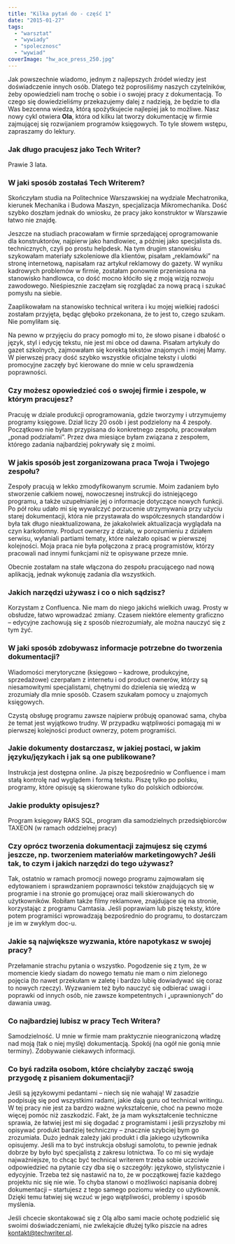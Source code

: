 ```yaml
---
title: "Kilka pytań do - część 1"
date: "2015-01-27"
tags:
  - "warsztat"
  - "wywiady"
  - "spolecznosc"
  - "wywiad"
coverImage: "hw_ace_press_250.jpg"
---
```


Jak powszechnie wiadomo, jednym z najlepszych źródeł wiedzy jest doświadczenie
innych osób. Dlatego też poprosiliśmy naszych czytelników, żeby opowiedzieli nam
trochę o sobie i o swojej pracy z dokumentacją. To czego się dowiedzieliśmy
przekazujemy dalej z nadzieją, że będzie to dla Was bezcenna wiedza, którą
spożytkujecie najlepiej jak to możliwe. Nasz nowy cykl otwiera **Ola**, która od
kilku lat tworzy dokumentację w firmie zajmującej się rozwijaniem programów
księgowych. To tyle słowem wstępu, zapraszamy do lektury.

### Jak długo pracujesz jako Tech Writer?

Prawie 3 lata.

### W jaki sposób zostałaś Tech Writerem?

Skończyłam studia na Politechnice Warszawskiej na wydziale Mechatronika,
kierunek Mechanika i Budowa Maszyn, specjalizacja Mikromechanika. Dość szybko
doszłam jednak do wniosku, że pracy jako konstruktor w Warszawie łatwo nie
znajdę.

Jeszcze na studiach pracowałam w firmie sprzedającej oprogramowanie dla
konstruktorów, najpierw jako handlowiec, a później jako specjalista ds.
technicznych, czyli po prostu helpdesk. Na tym drugim stanowisku szykowałam
materiały szkoleniowe dla klientów, pisałam „reklamówki” na stronę internetową,
napisałam raz artykuł reklamowy do gazety. W wyniku kadrowych problemów w
firmie, zostałam ponownie przeniesiona na stanowisko handlowca, co dość mocno
kłóciło się z moją wizją rozwoju zawodowego. Nieśpiesznie zaczęłam się rozglądać
za nową pracą i szukać pomysłu na siebie.

Zaaplikowałam na stanowisko technical writera i ku mojej wielkiej radości
zostałam przyjęta, będąc głęboko przekonana, że to jest to, czego szukam. Nie
pomyliłam się.

Na pewno w przyjęciu do pracy pomogło mi to, że słowo pisane i dbałość o język,
styl i edycję tekstu, nie jest mi obce od dawna. Pisałam artykuły do gazet
szkolnych, zajmowałam się korektą tekstów znajomych i mojej Mamy. W pierwszej
pracy dość szybko wszystkie oficjalne teksty i ulotki promocyjne zaczęły być
kierowane do mnie w celu sprawdzenia poprawności.

### Czy możesz opowiedzieć coś o swojej firmie i zespole, w którym pracujesz?

Pracuję w dziale produkcji oprogramowania, gdzie tworzymy i utrzymujemy programy
księgowe. Dział liczy 20 osób i jest podzielony na 4 zespoły. Początkowo nie
byłam przypisana do konkretnego zespołu, pracowałam „ponad podziałami”. Przez
dwa miesiące byłam związana z zespołem, którego zadania najbardziej pokrywały
się z moimi.

### W jakis sposób jest zorganizowana praca Twoja i Twojego zespołu?

Zespoły pracują w lekko zmodyfikowanym scrumie. Moim zadaniem było stworzenie
całkiem nowej, nowoczesnej instrukcji do istniejącego programu, a także
uzupełnianie jej o informacje dotyczące nowych funkcji. Po pół roku udało mi się
wywalczyć porzucenie utrzymywania przy użyciu starej dokumentacji, która nie
przystawała do współczesnych standardów i była tak długo nieaktualizowana, że
jakakolwiek aktualizacja wyglądała na czyn karkołomny. Product ownerzy z działu,
w porozumieniu z działem serwisu, wyłaniali partiami tematy, które należało
opisać w pierwszej kolejności. Moja praca nie była połączona z pracą
programistów, którzy pracowali nad innymi funkcjami niż te opisywane przeze
mnie.

Obecnie zostałam na stałe włączona do zespołu pracującego nad nową aplikacją,
jednak wykonuję zadania dla wszystkich.

### Jakich narzędzi używasz i co o nich sądzisz?

Korzystam z Confluenca. Nie mam do niego jakichś wielkich uwag. Prosty w
obsłudze, łatwo wprowadzać zmiany. Czasem niektóre elementy graficzno – edycyjne
zachowują się z sposób niezrozumiały, ale można nauczyć się z tym żyć.

### W jaki sposób zdobywasz informacje potrzebne do tworzenia dokumentacji?

Wiadomości merytoryczne (księgowo – kadrowe, produkcyjne, sprzedażowe) czerpałam
z internetu i od product ownerów, którzy są niesamowitymi specjalistami,
chętnymi do dzielenia się wiedzą w zrozumiały dla mnie sposób. Czasem szukałam
pomocy u znajomych księgowych.

Czystą obsługę programu zawsze najpierw próbuję opanować sama, chyba że temat
jest wyjątkowo trudny. W przypadku wątpliwości pomagają mi w pierwszej
kolejności product ownerzy, potem programiści.

### Jakie dokumenty dostarczasz, w jakiej postaci, w jakim języku/językach i jak są one publikowane?

Instrukcja jest dostępna online. Ja piszę bezpośrednio w Confluence i mam stałą
kontrolę nad wyglądem i formą tekstu. Piszę tylko po polsku, programy, które
opisuję są skierowane tylko do polskich odbiorców.

### Jakie produkty opisujesz?

Program księgowy RAKS SQL, program dla samodzielnych przedsiębiorców TAXEON (w
ramach oddzielnej pracy)

### Czy oprócz tworzenia dokumentacji zajmujesz się czymś jeszcze, np. tworzeniem materiałów marketingowych? Jeśli tak, to czym i jakich narzędzi do tego używasz?

Tak, ostatnio w ramach promocji nowego programu zajmowałam się edytowaniem i
sprawdzaniem poprawności tekstów znajdujących się w programie i na stronie go
promującej oraz maili skierowanych do użytkowników. Robiłam także filmy
reklamowe, znajdujące się na stronie, korzystając z programu Camtasia. Jeśli
poprawiam lub piszę teksty, które potem programiści wprowadzają bezpośrednio do
programu, to dostarczam je im w zwykłym doc-u.

### Jakie są największe wyzwania, które napotykasz w swojej pracy?

Przełamanie strachu pytania o wszystko. Pogodzenie się z tym, że w momencie
kiedy siadam do nowego tematu nie mam o nim zielonego pojęcia (to nawet
przekułam w zaletę i bardzo lubię dowiadywać się coraz to nowych rzeczy).
Wyzwaniem też było nauczyć się odbierać uwagi i poprawki od innych osób, nie
zawsze kompetentnych i „uprawnionych” do dawania uwag.

### Co najbardziej lubisz w pracy Tech Writera?

Samodzielność. U mnie w firmie mam praktycznie nieograniczoną władzę nad moją
(tak o niej myślę) dokumentacją. Spokój (na ogół nie gonią mnie terminy).
Zdobywanie ciekawych informacji.

### Co byś radziła osobom, które chciałyby zacząć swoją przygodę z pisaniem dokumentacji?

Jeśli są językowymi pedantami – niech się nie wahają! W zasadzie podpisuję się
pod wszystkimi radami, jakie dają guru od technical writingu. W tej pracy nie
jest za bardzo ważne wykształcenie, choć na pewno może więcej pomóc niż
zaszkodzić. Fakt, że ja mam wykształcenie techniczne sprawia, że łatwiej jest mi
się dogadać z programistami i jeśli przyszłoby mi opisywać produkt bardziej
techniczny – znacznie szybciej bym go zrozumiała. Dużo jednak zależy jaki
produkt i dla jakiego użytkownika opisujemy. Jeśli ma to być instrukcja obsługi
samolotu, to pewnie jednak dobrze by było być specjalistą z zakresu lotnictwa.
To co mi się wydaje najważniejsze, to chcąc być technical writerem trzeba sobie
uczciwie odpowiedzieć na pytanie czy dba się o szczegóły: językowo,
stylistycznie i edycyjnie. Trzeba też się nastawić na to, że w początkowej fazie
każdego projektu nic się nie wie. To chyba stanowi o możliwości napisania dobrej
dokumentacji – startujesz z tego samego poziomu wiedzy co użytkownik. Dzięki
temu łatwiej się wczuć w jego wątpliwości, problemy i sposób myślenia.

Jeśli chcecie skontakować się z Olą albo sami macie ochotę podzielić się swoimi
doświadczeniami, nie zwlekajcie dłużej tylko piszcie na adres
[kontakt@techwriter.pl](mailto:kontakt@techwriter.pl).
